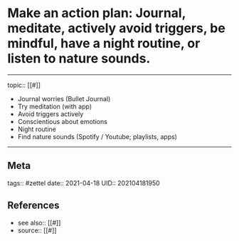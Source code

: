 # Make an action plan: Journal, meditate, actively avoid triggers, be mindful, have a night routine, or listen to nature sounds.

---

topic:: [[#]]

- Journal worries (Bullet Journal)
- Try meditation (with app)
- Avoid triggers actively
- Conscientious about emotions
- Night routine
- Find nature sounds (Spotify / Youtube; playlists, apps)

---
## Meta
tags:: #zettel
date:: 2021-04-18
UID:: 202104181950
## References
- see also:: [[#]]
- source:: [[#]]